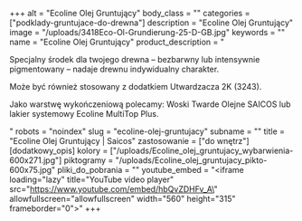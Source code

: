 +++
alt = "Ecoline Olej Gruntujący"
body_class = ""
categories = ["podklady-gruntujace-do-drewna"]
description = "Ecoline Olej Gruntujący"
image = "/uploads/3418Eco-Ol-Grundierung-25-D-GB.jpg"
keywords = ""
name = "Ecoline Olej Gruntujący"
product_description = "<p>Specjalny środek dla twojego drewna – bezbarwny lub intensywnie pigmentowany – nadaje drewnu indywidualny charakter.</p><p>Może być również stosowany z dodatkiem Utwardzacza 2K (3243).</p><p>Jako warstwę wykończeniową polecamy: Woski Twarde Olejne SAICOS lub lakier systemowy Ecoline MultiTop Plus.</p>"
robots = "noindex"
slug = "ecoline-olej-gruntujacy"
subname = ""
title = "Ecoline Olej Gruntujący | Saicos"
zastosowanie = ["do wnętrz"]
[dodatkowy_opis]
kolory = ["/uploads/Ecoline_olej_gruntujacy_wybarwienia-600x271.jpg"]
piktogramy = "/uploads/Ecoline_olej_gruntujacy_pikto-600x75.jpg"
pliki_do_pobrania = ""
youtube_embed = "<iframe loading=\"lazy\" title=\"YouTube video player\" src=\"https://www.youtube.com/embed/hbQvZDHFv_A\" allowfullscreen=\"allowfullscreen\" width=\"560\" height=\"315\" frameborder=\"0\"></iframe>"
+++
